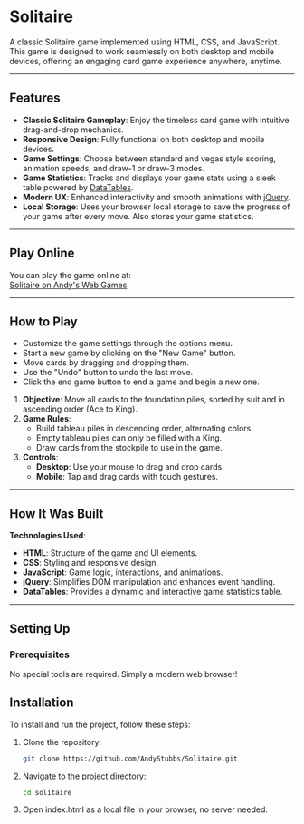 # Solitaire

 A classic Solitaire game implemented using HTML, CSS, and JavaScript. This game is designed to work seamlessly on both desktop and mobile devices, offering an engaging card game experience anywhere, anytime.

---

## Features

- **Classic Solitaire Gameplay**: Enjoy the timeless card game with intuitive drag-and-drop mechanics.
- **Responsive Design**: Fully functional on both desktop and mobile devices.
- **Game Settings**: Choose between standard and vegas style scoring, animation speeds, and draw-1 or draw-3 modes.
- **Game Statistics**: Tracks and displays your game stats using a sleek table powered by [DataTables](https://datatables.net/).
- **Modern UX**: Enhanced interactivity and smooth animations with [jQuery](https://jquery.com/).
- **Local Storage**: Uses your browser local storage to save the progress of your game after every move. Also stores your game statistics.
---

## Play Online
You can play the game online at:  
[Solitaire on Andy's Web Games](https://www.andyswebgames.com/games/solitaire)

---

## How to Play

- Customize the game settings through the options menu.
- Start a new game by clicking on the "New Game" button.
- Move cards by dragging and dropping them.
- Use the "Undo" button to undo the last move.
- Click the end game button to end a game and begin a new one.

1. **Objective**: Move all cards to the foundation piles, sorted by suit and in ascending order (Ace to King).
2. **Game Rules**:
   - Build tableau piles in descending order, alternating colors.
   - Empty tableau piles can only be filled with a King.
   - Draw cards from the stockpile to use in the game.
3. **Controls**:
   - **Desktop**: Use your mouse to drag and drop cards.
   - **Mobile**: Tap and drag cards with touch gestures.

---

## How It Was Built

**Technologies Used**:
- **HTML**: Structure of the game and UI elements.
- **CSS**: Styling and responsive design.
- **JavaScript**: Game logic, interactions, and animations.
- **jQuery**: Simplifies DOM manipulation and enhances event handling.
- **DataTables**: Provides a dynamic and interactive game statistics table.

---

## Setting Up

### Prerequisites
No special tools are required. Simply a modern web browser!

## Installation

To install and run the project, follow these steps:

1. Clone the repository:
	```sh
	git clone https://github.com/AndyStubbs/Solitaire.git
	```
2. Navigate to the project directory:
	```sh
	cd solitaire
	```
3. Open index.html as a local file in your browser, no server needed.

